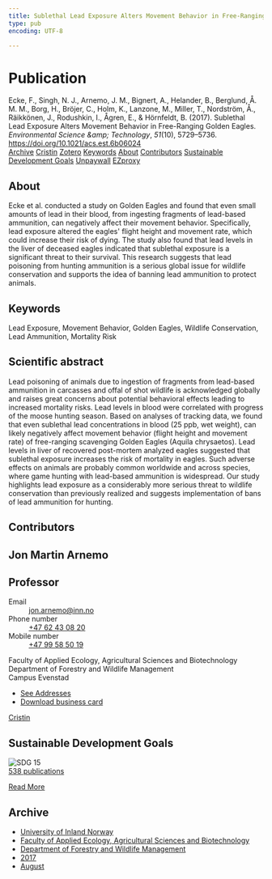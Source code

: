 ```yaml
---
title: Sublethal Lead Exposure Alters Movement Behavior in Free-Ranging Golden Eagles
type: pub
encoding: UTF-8

---
```

<h1>Publication</h1>
<article id="csl-bib-container-5V4N5QQG" class="csl-bib-container">
  <div class="csl-bib-body"> <div class="csl-entry">Ecke, F., Singh, N. J., Arnemo, J. M., Bignert, A., Helander, B., Berglund, Å. M. M., Borg, H., Bröjer, C., Holm, K., Lanzone, M., Miller, T., Nordström, Å., Räikkönen, J., Rodushkin, I., Ågren, E., &#38; Hörnfeldt, B. (2017). Sublethal Lead Exposure Alters Movement Behavior in Free-Ranging Golden Eagles. <i>Environmental Science &#38;amp; Technology</i>, <i>51</i>(10), 5729–5736. <a href="https://doi.org/10.1021/acs.est.6b06024">https://doi.org/10.1021/acs.est.6b06024</a></div> </div>
  <div class="csl-bib-buttons">
    <a href="#taxonomy-article-5V4N5QQG" alt="archive" class="csl-bib-button">Archive</a>
    <a href="https://app.cristin.no/results/show.jsf?id=1484612" alt="Cristin" class="csl-bib-button">Cristin</a>
    <a href="http://zotero.org/groups/5881554/items/5V4N5QQG" alt="Zotero" class="csl-bib-button">Zotero</a>
    <a href="#keywords-article-5V4N5QQG" alt="keywords" class="csl-bib-button">Keywords</a>
    <a href="#about-article-5V4N5QQG" alt="about_pub" class="csl-bib-button">About</a>
    <a href="#contributors-article-5V4N5QQG" alt="contributors" class="csl-bib-button">Contributors</a>
    <a href="#sdg-article-5V4N5QQG" alt="sdg" class="csl-bib-button">Sustainable Development Goals</a>
    <a href="https://doi.org/10.1021/acs.est.6b06024" alt="Unpaywall" class="csl-bib-button">Unpaywall</a>
    <a href="https://doi.org/10.1021/acs.est.6b06024" alt="EZproxy" class="csl-bib-button">EZproxy</a>
  </div>
  <div id="csl-bib-meta-container-5V4N5QQG"></div>
</article>
<div id="csl-bib-meta-5V4N5QQG" class="csl-bib-meta">
  <article id="about-article-5V4N5QQG" class="about_pub-article">
    <h1>About</h1>
    Ecke et al. conducted a study on Golden Eagles and found that even small amounts of lead in their blood, from ingesting fragments of lead-based ammunition, can negatively affect their movement behavior. Specifically, lead exposure altered the eagles' flight height and movement rate, which could increase their risk of dying. The study also found that lead levels in the liver of deceased eagles indicated that sublethal exposure is a significant threat to their survival. This research suggests that lead poisoning from hunting ammunition is a serious global issue for wildlife conservation and supports the idea of banning lead ammunition to protect animals.
  </article>
  <article id="keywords-article-5V4N5QQG" class="keywords-article">
    <h1>Keywords</h1>
    Lead Exposure, Movement Behavior, Golden Eagles, Wildlife Conservation, Lead Ammunition, Mortality Risk
  </article>
  <article id="abstract-article-5V4N5QQG" class="abstract-article">
    <h1>Scientific abstract</h1>
    Lead poisoning of animals due to ingestion of fragments from lead-based ammunition in carcasses and offal of shot wildlife is acknowledged globally and raises great concerns about potential behavioral effects leading to increased mortality risks. Lead levels in blood were correlated with progress of the moose hunting season. Based on analyses of tracking data, we found that even sublethal lead concentrations in blood (25 ppb, wet weight), can likely negatively affect movement behavior (flight height and movement rate) of free-ranging scavenging Golden Eagles (Aquila chrysaetos). Lead levels in liver of recovered post-mortem analyzed eagles suggested that sublethal exposure increases the risk of mortality in eagles. Such adverse effects on animals are probably common worldwide and across species, where game hunting with lead-based ammunition is widespread. Our study highlights lead exposure as a considerably more serious threat to wildlife conservation than previously realized and suggests implementation of bans of lead ammunition for hunting.
  </article>
  <article id="contributors-article-5V4N5QQG" class="contributors-article">
    <h1>Contributors</h1>
    <div class="personas"> <div class="vrtx-hinn-person-card"> <div class="photo"> <i class="lar la-user-circle missing-person"></i> </div> <div class="info"> <hgroup><h1>Jon Martin Arnemo</h1> <h2>Professor</h2> </hgroup><dl> <dt>Email</dt> <dd> <a href="mailto:jon.arnemo@inn.no">jon.arnemo@inn.no</a> </dd> <dt>Phone number</dt> <dd><a href="tel:+4762430820"> +47 62 43 08 20 </a></dd> <dt>Mobile number</dt> <dd><a href="tel:+4799585019"> +47 99 58 50 19 </a></dd> </dl> <p> Faculty of Applied Ecology, Agricultural Sciences and Biotechnology<br> Department of Forestry and Wildlife Management<br> Campus Evenstad </p> <ul class="vrtx-hinn-links"> <li><a href="https://www.inn.no/english/find-an-employee/jon-arnemo.html#vrtx-hinn-addresses">See Addresses</a></li> <li><a href="https://www.inn.no/english/find-an-employee/jon-arnemo.html?vrtx=vcf">Download business card</a></li> </ul> </div> </div> <a href="https://app.cristin.no/persons/show.jsf?id=328246" alt="Cristin URL" class="personas-cristin">Cristin</a> </div>
  </article>
  <article id="sdg-article-5V4N5QQG" class="sdg-article">
    <h1>Sustainable Development Goals</h1>
    <div class="sdg-container"><div id="sdg15" class="sdg">
        <img src="{{< params subfolder >}}images/sdg/sdg15_en.png" class="image" alt="SDG 15">
        <div class="sdg-overlay">
          <a href="/en/archive/?key=?sdg=15#archive" class="sdg-publication-count"><span>538</span> publications</a>
          <p><a href="https://sdgs.un.org/goals/goal15" class="sdg-read-more">Read More</a></p>
        </div>
      </div></div>
  </article>
  <article id="taxonomy-article-5V4N5QQG" class="taxonomy-article">
    <h1>Archive</h1>
    <ul>
      <li>
        <a href="/en/archive/?key=3DCRN523">University of Inland Norway</a>
      </li>
      <li>
        <a href="/en/archive/?key=T77LXH6D">Faculty of Applied Ecology, Agricultural Sciences and Biotechnology</a>
      </li>
      <li>
        <a href="/en/archive/?key=7TRARPE3">Department of Forestry and Wildlife Management</a>
      </li>
      <li>
        <a href="/en/archive/?key=QVBAYKNY">2017</a>
      </li>
      <li>
        <a href="/en/archive/?key=XY6Q9EJU">August</a>
      </li>
    </ul>
  </article>
</div>
